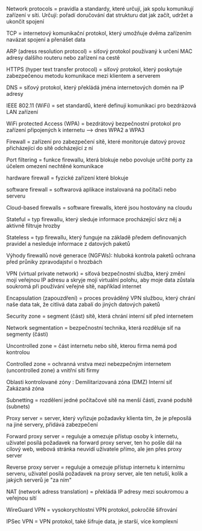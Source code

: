 Network protocols = pravidla a standardy, které určují, jak spolu komunikují zařízení v síti. 
    Určují: pořadí doručování dat
            strukturu dat
            jak začít, udržet a ukončit spojení


TCP = internetový komunikační protokol, který umožňuje dvěma zařízením navázat spojení a přenášet data

ARP (adress resolution protocol) = siťový protokol používaný k určení MAC adresy dalšího routeru nebo zařízení na cestě


HTTPS (hyper text transfer protocol) = síťový protokol, který poskytuje zabezpečenou metodu komunikace mezi klientem a serverem

DNS = síťový protokol, který překládá jména internetových domén na IP adresy 

IEEE 802.11 (WiFi) = set standardů, které definují komunikaci pro bezdrázová LAN zařízení

WiFi protected Access (WPA) = bezdrátový bezpečnostní protokol pro zařízení připojených k internetu --> dnes WPA2 a WPA3

Firewall = zařízení pro zabezpečení sítě, které monitoruje datový provoz přicházející do sítě odcházející z ní

Port filtering = funkce firewallu, která blokuje nebo povoluje určité porty za účelem omezení nechtěné komunikace 

hardware firewall = fyzické zařízení které blokuje

software firewall = softwarová aplikace instalovaná na počítači nebo serveru

Cloud-based firewalls = software firewalls, které jsou hostovány na cloudu

Stateful = typ firewallu, který sleduje informace procházející skrz něj a aktivně filtruje hrozby

Stateless = typ firewallu, který funguje na základě předem definovaných pravidel a nesleduje informace z datových paketů

Výhody firewallů nové generace (NGFWs):
    hluboká kontrola paketů
    ochrana před průniky
    zpravodajství o hrozbách

VPN (virtual private network) = síťová bezpečnostní služba, který změní mojí veřejnou IP adresu a skryje mojí virtuální polohu, aby moje data zůstala soukromá při používání veřejné sítě, například internet

Encapsulation (zapouzdření) = proces prováděný VPN službou, který chrání naše data tak, že citlivá data zabalí do jiných datových paketů

Security zone = segment (část) sítě, která chrání interní síť před internetem

Network segmentation = bezpečnostní technika, která rozděluje síť na segmenty (části)

Uncontrolled zone = část internetu nebo sítě, kterou firma nemá pod kontrolou

Controlled zone = ochranná vrstva mezi nebezpečným internetem (uncontrolled zone) a vnitřní sítí firmy

Oblasti kontrolované zóny : Demilitarizovaná zóna (DMZ)
                            Interní síť
                            Zakázaná zóna

Subnetting = rozdělení jedné počítačové sítě na menší části, zvané podsítě (subnets)

Proxy server = server, který vyřizuje požadavky klienta tím, že je přeposílá na jiné servery, přidává zabezpečení

Forward proxy server = reguluje a omezuje přístup osoby k internetu, uživatel posílá požadavek na forward proxy server, ten ho pošle dál na cílový web, webová stránka neuvidí uživatele přímo, ale jen přes proxy server

Reverse proxy server = reguluje a omezuje přístup internetu k internímu serveru, uživatel posílá požadavek na proxy server, ale ten netuší, kolik a jakých serverů je "za ním"

NAT (network adress translation) = překládá IP adresy mezi soukromou a veřejnou sítí

WireGuard VPN = vysokorychlostní VPN protokol, pokročilé šifrování

IPSec VPN = VPN protokol, také šifruje data, je starší, více komplexní